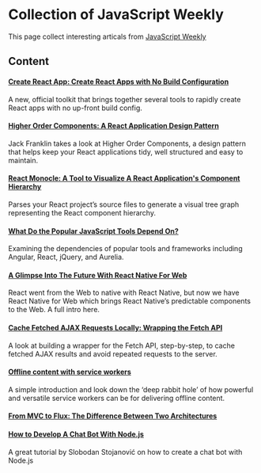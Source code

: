 # Collection of JavaScript Weekly
This page collect interesting articals from [JavaScript Weekly](http://javascriptweekly.com/)

## Content
#### [Create React App: Create React Apps with No Build Configuration](https://github.com/facebookincubator/create-react-app)
A new, official toolkit that brings together several tools to rapidly create React apps with no up-front build config.

#### [Higher Order Components: A React Application Design Pattern](https://www.sitepoint.com/react-higher-order-components)
Jack Franklin takes a look at Higher Order Components, a design pattern that helps keep your React applications tidy, well structured and easy to maintain.

#### [React Monocle: A Tool to Visualize A React Application's Component Hierarchy](https://github.com/team-gryff/react-monocle)
Parses your React project’s source files to generate a visual tree graph representing the React component hierarchy.

#### [What Do the Popular JavaScript Tools Depend On?](http://developer.telerik.com/featured/popular-javascript-tools-depend)
Examining the dependencies of popular tools and frameworks including Angular, React, jQuery, and Aurelia.

#### [A Glimpse Into The Future With React Native For Web](https://www.smashingmagazine.com/2016/08/a-glimpse-into-the-future-with-react-native-for-web/)
React went from the Web to native with React Native, but now we have React Native for Web which brings React Native’s predictable components to the Web. A full intro here.

#### [Cache Fetched AJAX Requests Locally: Wrapping the Fetch API](https://www.sitepoint.com/cache-fetched-ajax-requests/)
A look at building a wrapper for the Fetch API, step-by-step, to cache fetched AJAX results and avoid repeated requests to the server.

#### [Offline content with service workers](https://madebymike.com.au//writing/service-workers/)
A simple introduction and look down the ‘deep rabbit hole’ of how powerful and versatile service workers can be for delivering offline content.

#### [From MVC to Flux: The Difference Between Two Architectures](https://www.youtube.com/watch?v=p8tqhf5qKOI)

#### [How to Develop A Chat Bot With Node.js](https://www.smashingmagazine.com/2016/10/how-to-develop-a-chat-bot-with-node-js/)
A great tutorial by Slobodan Stojanović on how to create a chat bot with Node.js
